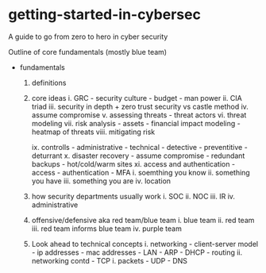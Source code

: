 # getting-started-in-cybersec
A guide to go from zero to hero in cyber security

Outline of core fundamentals (mostly blue team)
* fundamentals
    1. definitions
    2. core ideas
        i. GRC
            - security culture
            - budget
            - man power
        ii. CIA triad
        iii. security in depth + zero trust security vs castle method
        iv. assume compromise
        v. assessing threats
            - threat actors
        vi. threat modeling
        vii. risk analysis
            - assets
            - financial impact modeling
            - heatmap of threats
        viii. mitigating risk

        ix. controlls
            - administrative
            - technical
            - detective
            - preventitive
            - deturrant 
        x. disaster recovery
            - assume compromise
            - redundant backups
            - hot/cold/warm sites
        xi. access and authentication
            - access
            - authentication
            - MFA
                i. soemthing you know
                ii. something you have
                iii. something you are
                iv. location
    3. how security departments usually work
        i. SOC
        ii. NOC
        iii. IR
        iv. administrative

    4. offensive/defensive aka red team/blue team
        i. blue team
        ii. red team
        iii. red team informs blue team
        iv. purple team
    
    5. Look ahead to technical concepts
        i. networking
            - client-server model
            - ip addresses
            - mac addresses
            - LAN
            - ARP
            - DHCP
            - routing
        ii. networking contd
            - TCP
                i. packets
            - UDP
            - DNS
